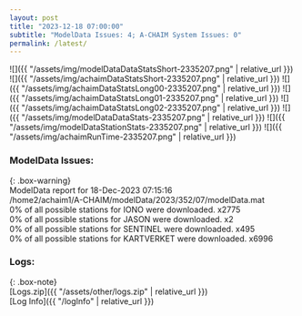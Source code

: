 ```yaml
---
layout: post
title: "2023-12-18 07:00:00"
subtitle: "ModelData Issues: 4; A-CHAIM System Issues: 0"
permalink: /latest/
---
```


![]({{ "/assets/img/modelDataDataStatsShort-2335207.png" | relative_url }})
![]({{ "/assets/img/achaimDataStatsShort-2335207.png" | relative_url }})
![]({{ "/assets/img/achaimDataStatsLong00-2335207.png" | relative_url }})
![]({{ "/assets/img/achaimDataStatsLong01-2335207.png" | relative_url }})
![]({{ "/assets/img/achaimDataStatsLong02-2335207.png" | relative_url }})
![]({{ "/assets/img/modelDataDataStats-2335207.png" | relative_url }})
![]({{ "/assets/img/modelDataStationStats-2335207.png" | relative_url }})
![]({{ "/assets/img/achaimRunTime-2335207.png" | relative_url }})


### ModelData Issues:  
  
{: .box-warning}  
 ModelData report for 18-Dec-2023 07:15:16   
 /home2/achaim1/A-CHAIM/modelData/2023/352/07/modelData.mat   
 0% of all possible stations for IONO were downloaded. x2775   
 0% of all possible stations for JASON were downloaded. x2   
 0% of all possible stations for SENTINEL were downloaded. x495   
 0% of all possible stations for KARTVERKET were downloaded. x6996   
  


### Logs:  
  
{: .box-note}  
[Logs.zip]({{ "/assets/other/logs.zip" | relative_url }})  
[Log Info]({{ "/logInfo" | relative_url }})  
